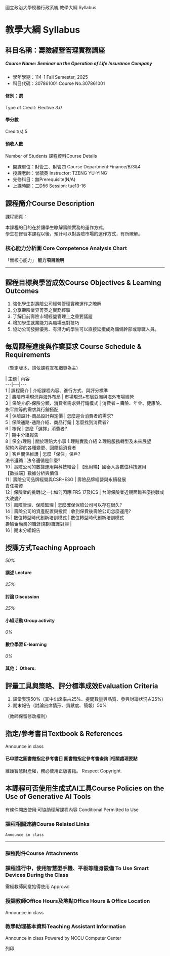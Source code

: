 國立政治大學校務行政系統 教學大綱 Syllabus
# 教學大綱 Syllabus
##  科目名稱：壽險經營管理實務講座 
#####  Course Name: Seminar on the Operation of Life Insurance Company
  * 學年學期：114-1 Fall Semester, 2025 
  * 科目代碼：307861001 Course No.307861001


#### 修別：選
Type of Credit: Elective 
_3.0_
#### 學分數
Credit(s)
_5_
#### 預收人數
Number of Students
課程資料Course Details
  * 開課單位：財管三、財管四 Course Department:Finance/B/3&4 
  * 授課老師：曾毓英 Instructor: TZENG YU-YING 
  * 先修科目：無Prerequisite(N/A)
  * 上課時間：二D56 Session: tue13-16 


##  課程簡介Course Description
課程網頁：
  
本課程的目的在於讓學生瞭解壽險實務的運作方式。  
學生在修習本課程以後，預計可以對壽險市場的運作方式，有所瞭解。  

###  核心能力分析圖 Core Competence Analysis Chart
「無核心能力」 
**能力項目說明**
* * *
##  課程目標與學習成效Course Objectives & Learning Outcomes 
1. 強化學生對壽險公司經營管理實務運作之瞭解
2. 分享壽險業界菁英之實務經驗
3. 了解目前壽險市場經營管理上之重要議題
4. 增加學生就業能力與職場應對技巧
5. 協助公司發掘優秀、有潛力的學生可以直接延攬成為儲備幹部或專職人員。
##  每周課程進度與作業要求 Course Schedule & Requirements
（暫定版本，請依課程宣布網頁為主）  

| 主題 | 內容  
---|---|---  
1 | 課程簡介 | 介紹課程內容、進行方式、與評分標準  
2 |  壽險市場現況與海外布局 |  市場現況+布局亞洲與海外市場經營  
3 | 保險介紹-保險分類、消費者需求與行銷模式 | 消費者 – 壽險、年金、健康險、旅平險等的需求與行銷搭配  
4 |  保險設計-商品設計與定價 |  怎麼迎合消費者的需求?  
5 |  保險通路-通路介紹、商品行銷 |  怎麼找到消費者?  
6 | 核保 | 怎麼「選擇」消費者?  
7 | 期中分組報告  
8 |  保全/理賠 | 關於理賠大小事 1.理賠實務介紹 2.理賠服務轉型及未來展望  
契約內容的各種變更、回饋給消費者  
9 | 客戶關係維護 | 怎麼「保住」保戶?  
法令遵循 | 法令遵循是什麼?  
10 |  壽險公司的數據運用與科技結合 | 【應用端】國泰人壽數位科技運用  
【數據端】數據分析與價值  
11 |  壽險公司品牌經營與CSR+ESG | 壽險品牌經營與永續發展  
責任投資  
12 | 保險業的挑戰(之一):如何因應IFRS 17及ICS | 台灣保險業近期面臨甚麼挑戰或大改變?  
13 | 風險管理、保險監理 | 怎麼確保保險公司可以存在很久?  
14 | 壽險公司的資產配置與投資 | 收到保費後壽險公司怎麼運用?  
15 | 數位轉型時代創新培訓模式 | 數位轉型時代創新培訓模式  
壽險金融業的職涯規劃/職涯對談 |   
16 | 期末分組報告  
##  授課方式Teaching Approach
_50%_
####  講述 Lecture
_25%_
####  討論 Discussion
_25%_
####  小組活動 Group activity
_0%_
####  數位學習 E-learning
_0%_
####  其他： Others:
##  評量工具與策略、評分標準成效Evaluation Criteria
1. 課堂表現50%（其中出席率占25%、提問數量與品質、參與討論狀況占25%）  
2. 期末報告（討論出席情形、貢獻度、簡報）50%  
  
（教師保留修改權利）  

##  指定/參考書目Textbook & References
Announce in class
####  已申請之圖書館指定參考書目  圖書館指定參考書查詢 |相關處理要點
維護智慧財產權，務必使用正版書籍。 Respect Copyright.
##  本課程可否使用生成式AI工具Course Policies on the Use of Generative AI Tools
有條件開放使用:可協助理解課程內容 Conditional Permitted to Use 
###  課程相關連結Course Related Links
```
Announce in class
```

* * *
###  課程附件Course Attachments
###  課程進行中，使用智慧型手機、平板等隨身設備 To Use Smart Devices During the Class
需經教師同意始得使用  Approval
###  授課教師Office Hours及地點Office Hours & Office Location
Announce in class
###  教學助理基本資料Teaching Assistant Information
Announce in class
Powered by NCCU Computer Center
  
列印
